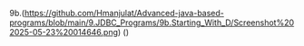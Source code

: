 9b.(https://github.com/Hmanjulat/Advanced-java-based-programs/blob/main/9.JDBC_Programs/9b.Starting_With_D/Screenshot%202025-05-23%20014646.png)
()
